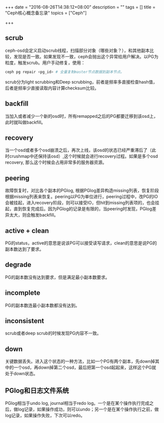 +++
date = "2016-08-26T14:38:12+08:00"
description = ""
tags = []
title = "Ceph核心概念备忘录"
topics = ["Ceph"]

+++

scrub
-----
ceph-osd会定义启动scrub线程，扫描部分对象（哪些对象？），和其他副本比较，发现是否一致。如果发现不一致，ceph会抛出这个异常给用户解决。以PG为粒度，触发scrub。用户手动修复，使用：

```sh
ceph pg repair <pg_id> # 全量复制master节点数据到副本节点。
```

scrub分为light scrubbing和Deep scrubbing，前者是频率多直接检查hash值，后者是频率少直接读取内容计算checksum比较。

backfill
--------
当加入或者减少一个新的osd时，所有remapped之后的PG都要迁移到该osd上，此时就叫做backfill。

recovery
--------
当一个osd或者多个osd崩溃之后，再次上线，该osd的状态已经严重滞后了（此时crushmap中还保持该osd）,这个时候就会进行recovery过程。如果是多个osd recovery, 那么这个时候会占用非常多的服务器资源。

peering
-------
故障恢复时，对比各个副本的PGlog, 根据PGlog差异构造missing列表，恢复阶段根据missing列表来恢复。peering以PG为单位进行，peering过程中，改PG的IO会被挂起，进入recovery阶段，则可以接受IO，但hit到missing列表项的，也会挂起，直到恢复完成后。因为PGlog的记录是有限的，当peering时发现，PGlog差异太大，则会触发backfill。

active + clean
--------------
PG的status，active的意思是说该PG可以接受读写请求，clean的意思是说PG的副本数达到了要求。

degrade
-------
PG的副本数没有达到要求，但是满足最小副本数要求。

incomplete
----------
PG的副本数连最小副本数都没有达到。

inconsistent
------------
scrub或者deep scrub的时候发现PG内容不一致。

down
----
关键数据丢失。进入这个状态的一种方法，比如一个PG有两个副本，先down掉其中的一个osd，再down掉第二个osd，最后把第一个osd起起来，这样这个PG就处于down状态。

PGlog和日志文件系统
-------------------
PGlog相当于undo log, journal相当于redo log。一个是在某个操作执行完成之后，做log记录，如果操作成功，则可以undo；另一个是在某个操作执行之前，做log记录，如果操作失败，下次可以redo。

